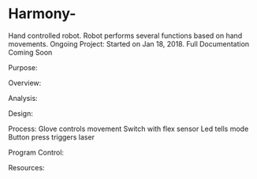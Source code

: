 # Harmony-
Hand controlled robot. Robot performs several functions based on hand movements. Ongoing Project: Started on Jan 18, 2018. Full Documentation Coming Soon

Purpose:


Overview: 


Analysis:



Design:

Process: 
  Glove controls movement
  Switch with flex sensor
  Led tells mode
  Button press triggers laser

Program Control:



Resources:
